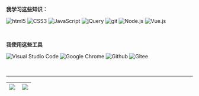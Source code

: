 **我学习这些知识：**
<p>
  <img alt="html5" src="https://img.shields.io/badge/HTML5-E34F26?style=for-the-badge&logo=html5&logoColor=white" />
  <img alt="CSS3" src="https://img.shields.io/badge/CSS3-1572B6?style=for-the-badge&logo=CSS3&logoColor=white" />
  <img alt="JavaScript" src="https://img.shields.io/badge/JavaScript-F7DF1E?style=for-the-badge&logo=JavaScript&logoColor=white" />
  <img alt="jQuery" src="https://img.shields.io/badge/jQuery-0769AD?style=for-the-badge&logo=jQuery&logoColor=white" />
  <img alt="git" src="https://img.shields.io/badge/Git-F05032?style=for-the-badge&logo=git&logoColor=white" />
  <img alt="Node.js" src="https://img.shields.io/badge/Node.js-43853d?style=for-the-badge&logo=Node.js&logoColor=white" />
  <img alt="Vue.js" src="https://img.shields.io/badge/Vue.js-4FC08D?style=for-the-badge&logo=Vue.js&logoColor=white" />
</p>

</br>

**我使用这些工具**
<p>
  <img alt="Visual Studio Code" src="https://img.shields.io/badge/Visual Studio Code-007ACC?&style=flat-square&logo=Visual Studio Code&logoColor=white" />
  <img alt="Google Chrome" src="https://img.shields.io/badge/Google Chrome-4285F4?&style=flat-square&logo=Google Chrome&logoColor=white" />
  <img alt="Github" src="https://img.shields.io/badge/GitHub-181717?&style=flat-square&logo=Github&logoColor=white" />
  <img alt="Gitee" src="https://img.shields.io/badge/Gitee-C71D23?&style=flat-square&logo=Gitee&logoColor=white" />
</p>

</br>

<!--START_SECTION:waka--> 
<!--END_SECTION:waka-->

---

| <a href="https://github.com/anuraghazra/github-readme-stats" target="_blank"><img align="left" src="https://github-readme-stats-zhangwenqing.vercel.app/api?username=Turing-bot&show_icons=true&include_all_commits=true&theme=vue&locale=cn&hide_border=true" /></a> | <a href="https://github.com/anuraghazra/github-readme-stats" target="_blank"><img  src="https://github-readme-stats-zhangwenqing.vercel.app/api/top-langs/?username=Turing-bot&theme=vue&locale=cn&layout=compact&hide_border=true" /></a> |
|---|---|
